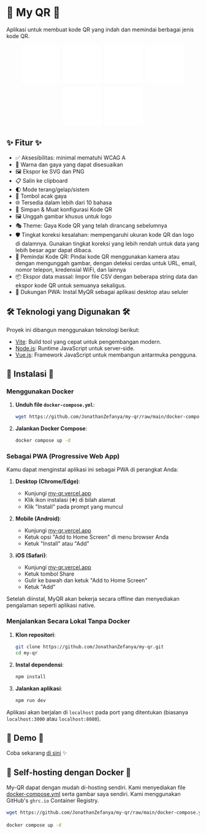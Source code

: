 # 🌟 My QR 🌟

Aplikasi untuk membuat kode QR yang indah dan memindai berbagai jenis kode QR.

<div style="display:flex; flex-direction:row; flex-wrap:wrap; justify-content:center; gap:8px;">
    <a href="#"><img width="100" src="public/presets/default.svg" /></a>
    <a href="https://www.padlet.com"><img width="100" src="public/presets/padlet.svg" /></a>
    <a href="https://www.uilicious.com"><img width="100" src="public/presets/uilicious.svg" /></a>
    <a href="https://www.supabase.com"><img width="100" src="public/presets/supabase-green.svg" /></a>
    <a href="https://www.vercel.com"><img width="100" src="public/presets/vercel-dark.svg" /></a>
    <a href="https://viteconf.org/"><img width="100" src="public/presets/viteconf2023.svg" /></a>
</div>

## ✨ Fitur ✨

- ✅ Aksesibilitas: minimal mematuhi WCAG A
- 🎨 Warna dan gaya yang dapat disesuaikan
- 🖼️ Ekspor ke SVG dan PNG
- 📋 Salin ke clipboard
- 🌓 Mode terang/gelap/sistem
- 🎲 Tombol acak gaya
- 🌐 Tersedia dalam lebih dari 10 bahasa
- 💾 Simpan & Muat konfigurasi Kode QR
- 🖼️ Unggah gambar khusus untuk logo
- 🎭 Theme: Gaya Kode QR yang telah dirancang sebelumnya
- 🛡️ Tingkat koreksi kesalahan: mempengaruhi ukuran kode QR dan logo di dalamnya. Gunakan tingkat koreksi yang lebih rendah untuk data yang lebih besar agar dapat dibaca.
- 📱 Pemindai Kode QR: Pindai kode QR menggunakan kamera atau dengan mengunggah gambar, dengan deteksi cerdas untuk URL, email, nomor telepon, kredensial WiFi, dan lainnya
- 📦 Ekspor data massal: Impor file CSV dengan beberapa string data dan ekspor kode QR untuk semuanya sekaligus.
- 📲 Dukungan PWA: Instal MyQR sebagai aplikasi desktop atau seluler

## 🛠️ Teknologi yang Digunakan 🛠️

Proyek ini dibangun menggunakan teknologi berikut:

- [Vite](https://vitejs.dev/): Build tool yang cepat untuk pengembangan modern.
- [Node.js](https://nodejs.org/): Runtime JavaScript untuk server-side.
- [Vue.js](https://vuejs.org/): Framework JavaScript untuk membangun antarmuka pengguna.


## 🚀 Instalasi 🚀

### Menggunakan Docker
1. **Unduh file `docker-compose.yml`**:
    ```bash
    wget https://github.com/JonathanZefanya/my-qr/raw/main/docker-compose.yml
    ```

2. **Jalankan Docker Compose**:
    ```bash
    docker compose up -d
    ```

### Sebagai PWA (Progressive Web App)
Kamu dapat menginstal aplikasi ini sebagai PWA di perangkat Anda:

1. **Desktop (Chrome/Edge)**:
   - Kunjungi [my-qr.vercel.app](https://my-qr-delta.vercel.app/)
   - Klik ikon instalasi (➕) di bilah alamat
   - Klik "Install" pada prompt yang muncul

2. **Mobile (Android)**:
   - Kunjungi [my-qr.vercel.app](https://my-qr-delta.vercel.app/)
   - Ketuk opsi "Add to Home Screen" di menu browser Anda
   - Ketuk "Install" atau "Add"

3. **iOS (Safari)**:
   - Kunjungi [my-qr.vercel.app](https://my-qr-delta.vercel.app/)
   - Ketuk tombol Share
   - Gulir ke bawah dan ketuk "Add to Home Screen"
   - Ketuk "Add"

Setelah diinstal, MyQR akan bekerja secara offline dan menyediakan pengalaman seperti aplikasi native.

### Menjalankan Secara Lokal Tanpa Docker
1. **Klon repositori**:
    ```bash
    git clone https://github.com/JonathanZefanya/my-qr.git
    cd my-qr
    ```

2. **Instal dependensi**:
    ```bash
    npm install
    ```

3. **Jalankan aplikasi**:
    ```bash
    npm run dev
    ```

Aplikasi akan berjalan di `localhost` pada port yang ditentukan (biasanya `localhost:3000` atau `localhost:8080`).

## 📸 Demo 📸

Coba sekarang [di sini](https://my-qr-delta.vercel.app/) ✨

## 🐋 Self-hosting dengan Docker 🐋

My-QR dapat dengan mudah di-hosting sendiri. Kami menyediakan file [docker-compose.yml](docker-compose.yml) serta gambar saya sendiri. Kami menggunakan GitHub's `ghrc.io` Container Registry.

```bash
wget https://github.com/JonathanZefanya/my-qr/raw/main/docker-compose.yml

docker compose up -d
```